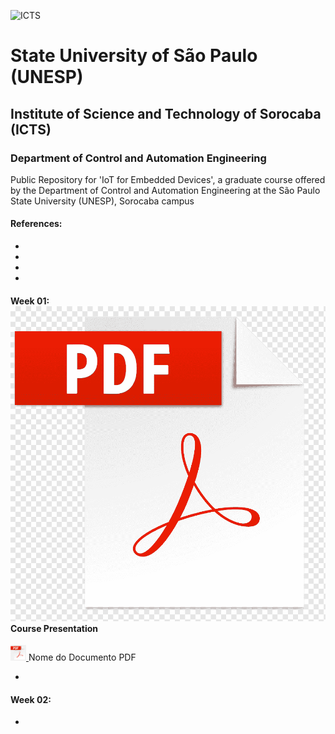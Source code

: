 ![ICTS](./images/unesp_sorocaba.jpg)
# State University of São Paulo (UNESP)
## Institute of Science and Technology of Sorocaba (ICTS)
### Department of Control and Automation Engineering
Public Repository for 'IoT for Embedded Devices', a graduate course offered by the Department of Control and Automation Engineering at the São Paulo State University (UNESP), Sorocaba campus

#### References:
*
*
*
*
#### Week 01: [![PDF](images/pdf_logo.png)](lessons/week_01/week_01_Course_Presentation_IoT_Dhiego.pdf) Course Presentation
<a href="lessons/week_01/week_01_Course_Presentation_IoT_Dhiego.pdf">
    <img src="images/pdf_logo.png" alt="PDF" width="25" height="25" />
</a> Nome do Documento PDF

* 
#### Week 02:
* 

